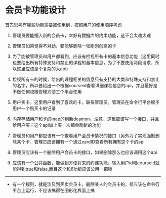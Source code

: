 # 会员卡功能设计

首先思考有哪些功能需要被使用到，按照用户的使用顺序考虑

1. 管理员要能插入新的会员卡，幸好有数据库的约束功能，这不会太难太难

2. 管理员如果觉得不对劲，要能够删除一张刚刚创建的卡

3. 为了能被管理员和用户都看到，应该有检视所有卡的基本信息功能（这里同时也要给出所有特殊支持和禁止的课程的基本信息，为了不要使用两段请求，所以这里应该是个复杂的大api）

4. 检视所有卡的时候，给出的课程相关的信息只有支持的大类和特殊支持和禁止的名字，所以要给出一个根据courseid查看详细课程信息的api，并且最好是不做任何权限管理方便三个平台使用

5. 用户买卡，这里用户看到了喜欢的卡，联系管理员，管理员在命令行平台赋予用户一个购买卡的记录

6. 内存存储用户和卡的map的刷新deamon。注意，这里应该写一个接口，并且给用户买卡这个api加上买一次都会刷新的功能

7. 管理员和用户都应该有一个查看用户会员卡情况的接口（另外为了实现强制删除某个卡，管理员应该拥有一个通过cardID查看所有拥有这个卡的api

8. 管理员应该有一个删除用户会员卡的接口，如果删除那么也应该调用这个api

9. 应该有一个公共函数，能做到方便将来的约课功能，输入用户id和courseId就能得到true和false,而且这个和6功能应该公用一把锁

---

- 有一个规则，就是涉及到买卖会员卡，删除某人的会员卡的，都应该在命令行平台上运行，不应该搞得在图形化界面上搞